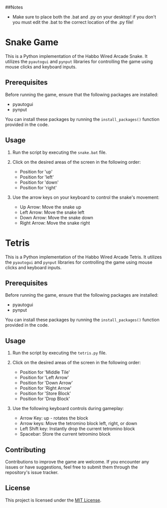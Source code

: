 ##Notes
- Make sure to place both the .bat and .py on your desktop! if you don't you must edit the .bat to the correct location of the .py file!


# Snake Game

This is a Python implementation of the Habbo Wired Arcade Snake. It utilizes the `pyautogui` and `pynput` libraries for controlling the game using mouse clicks and keyboard inputs.

## Prerequisites

Before running the game, ensure that the following packages are installed:

- pyautogui
- pynput

You can install these packages by running the `install_packages()` function provided in the code.

## Usage

1. Run the script by executing the `snake.bat` file.

2. Click on the desired areas of the screen in the following order:
   - Position for 'up'
   - Position for 'left'
   - Position for 'down'
   - Position for 'right'

3. Use the arrow keys on your keyboard to control the snake's movement:
   - Up Arrow: Move the snake up
   - Left Arrow: Move the snake left
   - Down Arrow: Move the snake down
   - Right Arrow: Move the snake right

# Tetris

This is a Python implementation of the Habbo Wired Arcade Tetris. It utilizes the `pyautogui` and `pynput` libraries for controlling the game using mouse clicks and keyboard inputs.

## Prerequisites

Before running the game, ensure that the following packages are installed:

- pyautogui
- pynput

You can install these packages by running the `install_packages()` function provided in the code.

## Usage

1. Run the script by executing the `tetris.py` file.

2. Click on the desired areas of the screen in the following order:
   - Position for 'Middle Tile'
   - Position for 'Left Arrow'
   - Position for 'Down Arrow'
   - Position for 'Right Arrow'
   - Position for 'Store Block'
   - Position for 'Drop Block'

3. Use the following keyboard controls during gameplay:
   - Arrow Key: up - rotates the block
   - Arrow keys: Move the tetromino block left, right, or down
   - Left Shift key: Instantly drop the current tetromino block
   - Spacebar: Store the current tetromino block

## Contributing

Contributions to improve the game are welcome. If you encounter any issues or have suggestions, feel free to submit them through the repository's issue tracker.

## License

This project is licensed under the [MIT License](LICENSE).


